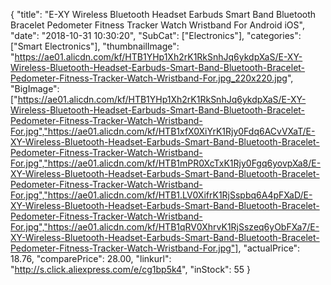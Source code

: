 {
	"title": "E-XY Wireless Bluetooth Headset Earbuds Smart Band Bluetooth Bracelet Pedometer Fitness Tracker Watch Wristband For Android iOS",
	"date": "2018-10-31 10:30:20",
	"SubCat": ["Electronics"],
	"categories": ["Smart Electronics"],
	"thumbnailImage": "https://ae01.alicdn.com/kf/HTB1YHp1Xh2rK1RkSnhJq6ykdpXaS/E-XY-Wireless-Bluetooth-Headset-Earbuds-Smart-Band-Bluetooth-Bracelet-Pedometer-Fitness-Tracker-Watch-Wristband-For.jpg_220x220.jpg",
	"BigImage": ["https://ae01.alicdn.com/kf/HTB1YHp1Xh2rK1RkSnhJq6ykdpXaS/E-XY-Wireless-Bluetooth-Headset-Earbuds-Smart-Band-Bluetooth-Bracelet-Pedometer-Fitness-Tracker-Watch-Wristband-For.jpg","https://ae01.alicdn.com/kf/HTB1xfX0XiYrK1Rjy0Fdq6ACvVXaT/E-XY-Wireless-Bluetooth-Headset-Earbuds-Smart-Band-Bluetooth-Bracelet-Pedometer-Fitness-Tracker-Watch-Wristband-For.jpg","https://ae01.alicdn.com/kf/HTB1mPR0XcTxK1Rjy0Fgq6yovpXa8/E-XY-Wireless-Bluetooth-Headset-Earbuds-Smart-Band-Bluetooth-Bracelet-Pedometer-Fitness-Tracker-Watch-Wristband-For.jpg","https://ae01.alicdn.com/kf/HTB1.LV0XifrK1RjSspbq6A4pFXaD/E-XY-Wireless-Bluetooth-Headset-Earbuds-Smart-Band-Bluetooth-Bracelet-Pedometer-Fitness-Tracker-Watch-Wristband-For.jpg","https://ae01.alicdn.com/kf/HTB1qRV0XhrvK1RjSszeq6yObFXa7/E-XY-Wireless-Bluetooth-Headset-Earbuds-Smart-Band-Bluetooth-Bracelet-Pedometer-Fitness-Tracker-Watch-Wristband-For.jpg"],
	"actualPrice": 18.76,
	"comparePrice": 28.00,
	"linkurl": "http://s.click.aliexpress.com/e/cg1bp5k4",
	"inStock": 55
}
